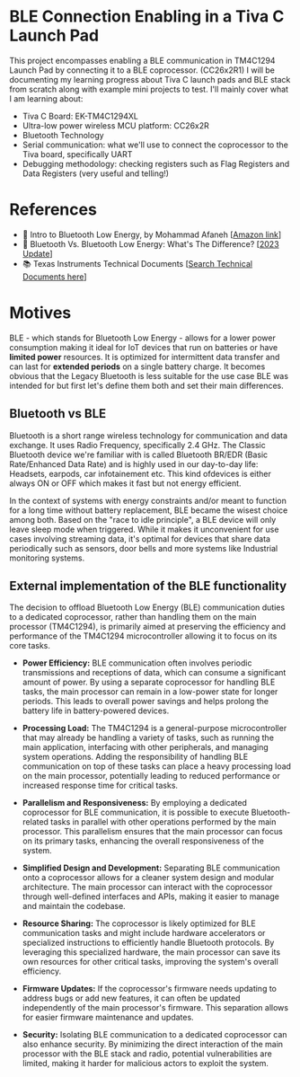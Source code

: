 # BLE Connection Enabling in a Tiva C Launch Pad
This project encompasses enabling a BLE communication in TM4C1294 Launch Pad by connecting it to a BLE coprocessor. (CC26x2R1) I will be documenting my learning progress about Tiva C launch pads and BLE stack from scratch along with example mini projects to test. I'll mainly cover what I am learning about:  
   * Tiva C Board: EK-TM4C1294XL
   * Ultra-low power wireless MCU platform: CC26x2R
   * Bluetooth Technology
   * Serial communication: what we'll use to connect the coprocessor to the Tiva board, specifically UART
   * Debugging methodology: checking registers such as Flag Registers and Data Registers (very useful and telling!) 
   


# References 
* 📖 Intro to Bluetooth Low Energy, by Mohammad Afaneh [[Amazon link]( https://amz.run/6ucB )]
* 📎  Bluetooth Vs. Bluetooth Low Energy: What's The Difference? [[2023 Update](https://www.link-labs.com/blog/bluetooth-vs-bluetooth-low-energy)]
* 📚 Texas Instruments Technical Documents [[Search Technical Documents here](https://www.ti.com/technical-documents/techdoc/results?viewType=mostuseful&rootFamilyId=64&familyId=64&docCategoryId=1&litCount=all)]


# Motives
BLE - which stands for Bluetooth Low Energy - allows for a lower power consumption making it ideal for IoT devices that run on batteries or have **limited power** resources. It is optimized for intermittent data transfer and can last for **extended periods** on a single battery charge. It becomes obvious that the Legacy Bluetooth is less suitable for the use case BLE was intended for but first let's define them both and set their main differences.

## Bluetooth vs BLE
Bluetooth is a short range wireless technology for communication and data exchange. It uses Radio Frequency, specifically 2.4 GHz. The Classic Bluetooth device we're familiar with is called Bluetooth BR/EDR (Basic Rate/Enhanced Data Rate) and is highly used in our day-to-day life: Headsets, earpods, car infotainement etc. This kind ofdevices is either always ON or OFF which makes it fast but not energy efficient. 

In the context of systems with energy constraints and/or meant to function for a long time without battery replacement, BLE became the wisest choice among both. Based on the "race to idle principle", a BLE device will only leave sleep mode when triggered. While it makes it unconvenient for use cases involving streaming data, it's optimal for devices that share data periodically such as sensors, door bells and more systems like Industrial monitoring systems.

## External implementation of the BLE functionality
The decision to offload Bluetooth Low Energy (BLE) communication duties to a dedicated coprocessor, rather than handling them on the main processor (TM4C1294), is primarily aimed at preserving the efficiency and performance of the TM4C1294 microcontroller allowing it to focus on its core tasks.

- **Power Efficiency:** BLE communication often involves periodic transmissions and receptions of data, which can consume a significant amount of power. By using a separate coprocessor for handling BLE tasks, the main processor can remain in a low-power state for longer periods. This leads to overall power savings and helps prolong the battery life in battery-powered devices.

- **Processing Load:** The TM4C1294 is a general-purpose microcontroller that may already be handling a variety of tasks, such as running the main application, interfacing with other peripherals, and managing system operations. Adding the responsibility of handling BLE communication on top of these tasks can place a heavy processing load on the main processor, potentially leading to reduced performance or increased response time for critical tasks.

- **Parallelism and Responsiveness:** By employing a dedicated coprocessor for BLE communication, it is possible to execute Bluetooth-related tasks in parallel with other operations performed by the main processor. This parallelism ensures that the main processor can focus on its primary tasks, enhancing the overall responsiveness of the system.

- **Simplified Design and Development:** Separating BLE communication onto a coprocessor allows for a cleaner system design and modular architecture. The main processor can interact with the coprocessor through well-defined interfaces and APIs, making it easier to manage and maintain the codebase.

- **Resource Sharing:** The coprocessor is likely optimized for BLE communication tasks and might include hardware accelerators or specialized instructions to efficiently handle Bluetooth protocols. By leveraging this specialized hardware, the main processor can save its own resources for other critical tasks, improving the system's overall efficiency.

 - **Firmware Updates:** If the coprocessor's firmware needs updating to address bugs or add new features, it can often be updated independently of the main processor's firmware. This separation allows for easier firmware maintenance and updates.

- **Security:** Isolating BLE communication to a dedicated coprocessor can also enhance security. By minimizing the direct interaction of the main processor with the BLE stack and radio, potential vulnerabilities are limited, making it harder for malicious actors to exploit the system.


